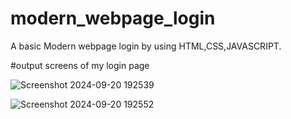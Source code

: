 # modern_webpage_login
A basic Modern webpage login by using HTML,CSS,JAVASCRIPT.



#output screens of my login page

![Screenshot 2024-09-20 192539](https://github.com/user-attachments/assets/cbea9505-7a9b-4f33-b131-050df9b5c620)

![Screenshot 2024-09-20 192552](https://github.com/user-attachments/assets/90152d8a-cc6e-460f-8b6f-23ca0b49d3b2)



